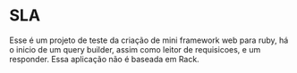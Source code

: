 # SLA
Esse é um projeto de teste da criação de mini framework web para ruby, há o inicio de um query builder, assim como leitor de requisicoes, e um responder.
Essa aplicação não é baseada em Rack.
